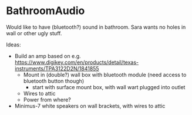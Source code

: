 # BathroomAudio
Would like to have (bluetooth?) sound in bathroom.  Sara wants no holes in wall or other ugly stuff.

Ideas:

 * Build an amp based on e.g. https://www.digikey.com/en/products/detail/texas-instruments/TPA3122D2N/1841855
   * Mount in (double?) wall box with bluetooth module (need access to bluetooth button though)
     * start with surface mount box, with wall wart plugged into outlet
   * Wires to attic
   * Power from where?
 * Minimus-7 white speakers on wall brackets, with wires to attic
